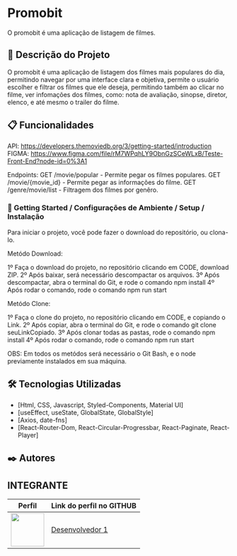 # Promobit

O promobit é uma aplicação de listagem de filmes.

## 🚀 Descrição do Projeto

O promobit é uma aplicação de listagem dos filmes mais populares do dia, permitindo navegar por uma interface
clara e objetiva, permite o usuário escolher e filtrar os filmes que ele deseja, permitindo também ao clicar 
no filme, ver infomações dos filmes, como: nota de avaliação, sinopse, diretor, elenco, e até mesmo o trailer
do filme.

## 📋 Funcionalidades

API: https://developers.themoviedb.org/3/getting-started/introduction
FIGMA: https://www.figma.com/file/rM7WPqhLY9ObnGzSCeWLxB/Teste-Front-End?node-id=0%3A1

Endpoints:  GET /movie/popular - Permite pegar os filmes populares.
            GET /movie/{movie_id} - Permite pegar as informações do filme.
            GET /genre/movie/list - Filtragem dos filmes por genêro.

### 🔧 Getting Started / Configurações de Ambiente / Setup / Instalação

Para iniciar o projeto, você pode fazer o download do repositório, ou clona-lo.

Metódo Download:

1º Faça o download do projeto, no repositório clicando em CODE, download ZIP.
2º Após baixar, será necessário descompactar os arquivos.
3º Após descompactar, abra o terminal do Git, e rode o comando npm install
4º Após rodar o comando, rode o comando npm run start

Metódo Clone:

1º Faça o clone do projeto, no repositório clicando em CODE, e copiando o Link.
2º Após copiar, abra o terminal do Git, e rode o comando git clone seuLinkCopiado.
3º Após clonar todas as pastas, rode o comando npm install
4º Após rodar o comando, rode o comando npm run start

OBS: Em todos os metódos será necessário o Git Bash, e o node previamente instalados em sua máquina.

## 🛠️ Tecnologias Utilizadas

* [Html, CSS, Javascript, Styled-Components, Material UI]
* [useEffect, useState, GlobalState, GlobalStyle] 
* [Axios, date-fns]
* [React-Router-Dom, React-Circular-Progressbar, React-Paginate, React-Player]

## ✒️ Autores

## INTEGRANTE
Perfil      | Link do perfil no GITHUB
--------- | ------
[<img src="https://avatars.githubusercontent.com/desenvolvedor1" width="75px;"/>](https://github.com/desenvolvedor1) | [Desenvolvedor 1](https://github.com/desenvolvedor1)
